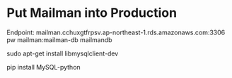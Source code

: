 # Put Mailman into Production



Endpoint: mailman.cchuxgtfrpsv.ap-northeast-1.rds.amazonaws.com:3306
pw mailman:mailman-db
mailmandb

  sudo apt-get install libmysqlclient-dev

pip install MySQL-python 
